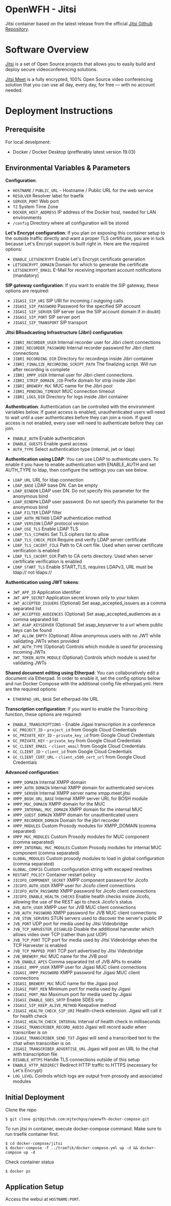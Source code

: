 # OpenWFH - Jitsi
Jitsi container based on the latest release from the official [Jitsi Github Repository](https://github.com/jitsi/docker-jitsi-meet).

# Software Overview
[Jitsi](https://jitsi.org) is a set of Open Source projects that allows you to easily build and deploy secure videoconferencing solutions.

[Jitsi Meet](https://jitsi.org/jitsi-meet) is a fully encrypted, 100% Open Source video conferencing solution that you can use all day, every day, for free — with no account needed.

# Deployment Instructions
## Prerequisite
For local develpment:
- Docker / Docker Desktop (prefferably latest version 19.03)

## Environmental Variables & Parameters

__Configuration__:
- `HOSTNAME` / `PUBLIC_URL` - Hostname / Public URL for the web service
- `RESOLVER` Resolver label for traefik
- `SERVER_PORT` Web port
- `TZ` System Time Zone
- `DOCKER_HOST_ADDRESS` IP address of the Docker host, needed for LAN environments
- `/config` Directory where all configuration will be stored

__Let's Encrypt configuration__:
If you plan on exposing this container setup to the outside traffic directly and want a proper TLS certificate, you are in luck because Let's Encrypt support is built right in. Here are the required options:
- `ENABLE_LETSENCRYPT` Enable Let's Encrypt certificate generation
- `LETSENCRYPT_DOMAIN` Domain for which to generate the certificate
- `LETSENCRYPT_EMAIL` E-Mail for receiving important account notifications (mandatory)

__SIP gateway configuration__:
If you want to enable the SIP gateway, these options are required:
- `JIGASI_SIP_URI` SIP URI for incoming / outgoing calls
- `JIGASI_SIP_PASSWORD` Password for the specified SIP account
- `JIGASI_SIP_SERVER` SIP server (use the SIP account domain if in doubt)
- `JIGASI_SIP_PORT` SIP server port
- `JIGASI_SIP_TRANSPORT` SIP transport

__JItsi BRoadcasting Infrastructure (Jibri) configuration__:
- `JIBRI_RECORDER_USER` Internal recorder user for Jibri client connections
- `JIBRI_RECORDER_PASSWORD` Internal recorder password for Jibri client connections
- `JIBRI_RECORDING_DIR` Directory for recordings inside Jibri container
- `JIBRI_FINALIZE_RECORDING_SCRIPT_PATH` The finalizing script. Will run after recording is complete
- `JIBRI_XMPP_USER` Internal user for Jibri client connections.
- `JIBRI_STRIP_DOMAIN_JID` Prefix domain for strip inside Jibri
- `JIBRI_BREWERY_MUC` MUC name for the Jibri pool
- `JIBRI_PENDING_TIMEOUT` MUC connection timeout
- `JIBRI_LOGS_DIR` Directory for logs inside Jibri container

__Authentication__:
Authentication can be controlled with the environment variables below. If guest access is enabled, unauthenticated users will need to wait until a user authenticates before they can join a room. If guest access is not enabled, every user will need to authenticate before they can join.
- `ENABLE_AUTH` Enable authentication
- `ENABLE_GUESTS` Enable guest access
- `AUTH_TYPE` Select authentication type (internal, jwt or ldap)

__Authentication using LDAP__:
You can use LDAP to authenticate users. To enable it you have to enable authentication with ENABLE_AUTH and set AUTH_TYPE to ldap, then configure the settings you can see below.
- `LDAP_URL` URL for ldap connection
- `LDAP_BASE` LDAP base DN. Can be empty
- `LDAP_BINDDN` LDAP user DN. Do not specify this parameter for the anonymous bind
- `LDAP_BINDPW` LDAP user password. Do not specify this parameter for the anonymous bind
- `LDAP_FILTER` LDAP filter
- `LDAP_AUTH_METHOD` LDAP authentication method
- `LDAP_VERSION` LDAP protocol version
- `LDAP_USE_TLS` Enable LDAP TLS
- `LDAP_TLS_CIPHERS` Set TLS ciphers list to allow
- `LDAP_TLS_CHECK_PEER` Require and verify LDAP server certificate
- `LDAP_TLS_CACERT_FILE` Path to CA cert file. Used when server certificate verification is enabled
- `LDAP_TLS_CACERT_DIR` Path to CA certs directory. Used when server certificate verification is enabled
- `LDAP_START_TLS` Enable START_TLS, requires LDAPv3, URL must be ldap:// not ldaps://

__Authentication using JWT tokens__:
- `JWT_APP_ID` Application identifier
- `JWT_APP_SECRET` Application secret known only to your token
- `JWT_ACCEPTED_ISSUERS` (Optional) Set asap_accepted_issuers as a comma separated list
- `JWT_ACCEPTED_AUDIENCES` (Optional) Set asap_accepted_audiences as a comma separated list
- `JWT_ASAP_KEYSERVER` (Optional) Set asap_keyserver to a url where public keys can be found
- `JWT_ALLOW_EMPTY` (Optional) Allow anonymous users with no JWT while validating JWTs when provided
- `JWT_AUTH_TYPE` (Optional) Controls which module is used for processing incoming JWTs
- `JWT_TOKEN_AUTH_MODULE` (Optional) Controls which module is used for validating JWTs

__Shared document editing using Etherpad__:
You can collaboratively edit a document via Etherpad. In order to enable it, set the config options below and run Docker Compose with the additional config file etherpad.yml. Here are the required options:
- `ETHERPAD_URL_BASE` Set etherpad-lite URL

__Transcription configuration__:
If you want to enable the Transcribing function, these options are required:
- `ENABLE_TRANSCRIPTIONS` - Enable Jigasi transcription in a conference
- `GC_PROJECT_ID` - `project_id` from Google Cloud Credentials
- `GC_PRIVATE_KEY_ID` - `private_key_id` from Google Cloud Credentials
- `GC_PRIVATE_KEY` - `private_key` from Google Cloud Credentials
- `GC_CLIENT_EMAIL` - `client_email` from Google Cloud Credentials
- `GC_CLIENT_ID` - `client_id` from Google Cloud Credentials
- `GC_CLIENT_CERT_URL` - `client_x509_cert_url` from Google Cloud Credentials

__Advanced configuration__:
- `XMPP_DOMAIN` Internal XMPP domain
- `XMPP_AUTH_DOMAIN` Internal XMPP domain for authenticated services
- `XMPP_SERVER` Internal XMPP server name xmpp.meet.jitsi
- `XMPP_BOSH_URL_BASE` Internal XMPP server URL for BOSH module
- `XMPP_MUC_DOMAIN` XMPP domain for the MUC
- `XMPP_INTERNAL_MUC_DOMAIN` 	XMPP domain for the internal MUC
- `XMPP_GUEST_DOMAIN` XMPP domain for unauthenticated users
- `XMPP_RECORDER_DOMAIN` Domain for the jibri recorder
- `XMPP_MODULES` Custom Prosody modules for XMPP_DOMAIN (comma separated)
- `XMPP_MUC_MODULES` Custom Prosody modules for MUC component (comma separated)
- `XMPP_INTERNAL_MUC_MODULES` Custom Prosody modules for internal MUC component (comma separated)
- `GLOBAL_MODULES` Custom prosody modules to load in global configuration (comma separated)
- `GLOBAL_CONFIG` Custom configuration string with escaped newlines
- `RESTART_POLICY` Container restart policy
- `JICOFO_COMPONENT_SECRET` XMPP component password for Jicofo
- `JICOFO_AUTH_USER` XMPP user for Jicofo client connections
- `JICOFO_AUTH_PASSWORD` XMPP password for Jicofo client connections
- `JICOFO_ENABLE_HEALTH_CHECKS` Enable health checks inside Jicofo, allowing the use of the REST api to check Jicofo's status
- `JVB_AUTH_USER` XMPP user for JVB MUC client connections
- `JVB_AUTH_PASSWORD` XMPP password for JVB MUC client connections
- `JVB_STUN_SERVERS` STUN servers used to discover the server's public IP
- `JVB_PORT` UDP port for media used by Jitsi Videobridge
- `JVB_TCP_HARVESTER_DISABLED` Disable the additional harvester which allows video over TCP (rather than just UDP)
- `JVB_TCP_PORT` TCP port for media used by Jitsi Videobridge when the TCP Harvester is enabled
- `JVB_TCP_MAPPED_PORT` TCP port advertised by Jitsi Videobridge
- `JVB_BREWERY_MUC` MUC name for the JVB pool
- `JVB_ENABLE_APIS` Comma separated list of JVB APIs to enable
- `JIGASI_XMPP_USER` XMPP user for Jigasi MUC client connections
- `JIGASI_XMPP_PASSWORD` XMPP password for Jigasi MUC client connections
- `JIGASI_BREWERY_MUC` MUC name for the Jigasi pool
- `JIGASI_PORT_MIN` Minimum port for media used by Jigasi
- `JIGASI_PORT_MAX` Maximum port for media used by Jigasi
- `JIGASI_ENABLE_SDES_SRTP` Enable SDES srtp
- `JIGASI_SIP_KEEP_ALIVE_METHOD` Keepalive method
- `JIGASI_HEALTH_CHECK_SIP_URI` Health-check extension. Jigasi will call it for health check
- `JIGASI_HEALTH_CHECK_INTERVAL` Interval of health check in milliseconds
- `JIGASI_TRANSCRIBER_RECORD_AUDIO` Jigasi will record audio when transcriber is on
- `JIGASI_TRANSCRIBER_SEND_TXT` Jigasi will send a transcribed text to the chat when transcriber is on
- `JIGASI_TRANSCRIBER_ADVERTISE_URL` Jigasi will post an URL to the chat with transcription file
- `DISABLE_HTTPS` Handle TLS connections outside of this setup
- `ENABLE_HTTP_REDIRECT` Redirect HTTP traffic to HTTPS (necessary for Let's Encrypt)
- `LOG_LEVEL` Controls which logs are output from prosody and associated modules

## Initial Deployment
Clone the repo
```console
$ git clone git@github.com:mjtechguy/openwfh-docker-compose.git
```
To run jitsi in container, execute docker-compose command. Make sure to run traefik container first.
```console
$ cd docker-compose/jitsi
$ docker-compose -f ../traefik/docker-compose.yml up -d && docker-compose up -d
```
Check container status
```console
$ docker ps
```

## Application Setup
Access the webui at `HOSTNAME:PORT`.